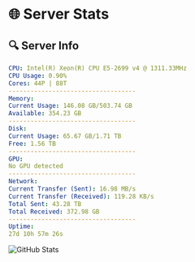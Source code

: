 # 🌐 Server Stats
## 🔍 Server Info
```yaml
CPU: Intel(R) Xeon(R) CPU E5-2699 v4 @ 1311.33MHz
CPU Usage: 0.90%
Cores: 44P | 88T
-----------------------------------
Memory:
Current Usage: 146.08 GB/503.74 GB
Available: 354.23 GB
-----------------------------------
Disk:
Current Usage: 65.67 GB/1.71 TB
Free: 1.56 TB
-----------------------------------
GPU:
No GPU detected
-----------------------------------
Network:
Current Transfer (Sent): 16.98 MB/s
Current Transfer (Received): 119.28 KB/s
Total Sent: 43.28 TB
Total Received: 372.98 GB
-----------------------------------
Uptime:
27d 10h 57m 26s
```
![GitHub Stats](https://img.shields.io/badge/Updated-2025-04-04_08:20:15-blue)